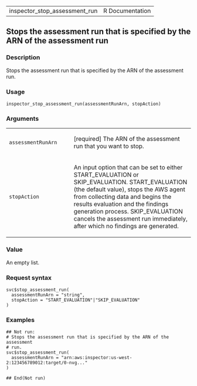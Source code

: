 <table style="width: 100%;">
<tbody>
<tr class="odd">
<td>inspector_stop_assessment_run</td>
<td style="text-align: right;">R Documentation</td>
</tr>
</tbody>
</table>

## Stops the assessment run that is specified by the ARN of the assessment run

### Description

Stops the assessment run that is specified by the ARN of the assessment
run.

### Usage

    inspector_stop_assessment_run(assessmentRunArn, stopAction)

### Arguments

<table>
<colgroup>
<col style="width: 35%" />
<col style="width: 65%" />
</colgroup>
<tbody>
<tr class="odd">
<td><code
id="inspector_stop_assessment_run_:_assessmentRunArn">assessmentRunArn</code></td>
<td><p>[required] The ARN of the assessment run that you want to
stop.</p></td>
</tr>
<tr class="even">
<td><code
id="inspector_stop_assessment_run_:_stopAction">stopAction</code></td>
<td><p>An input option that can be set to either START_EVALUATION or
SKIP_EVALUATION. START_EVALUATION (the default value), stops the AWS
agent from collecting data and begins the results evaluation and the
findings generation process. SKIP_EVALUATION cancels the assessment run
immediately, after which no findings are generated.</p></td>
</tr>
</tbody>
</table>

### Value

An empty list.

### Request syntax

    svc$stop_assessment_run(
      assessmentRunArn = "string",
      stopAction = "START_EVALUATION"|"SKIP_EVALUATION"
    )

### Examples

    ## Not run: 
    # Stops the assessment run that is specified by the ARN of the assessment
    # run.
    svc$stop_assessment_run(
      assessmentRunArn = "arn:aws:inspector:us-west-2:123456789012:target/0-nvg..."
    )

    ## End(Not run)
